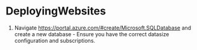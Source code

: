# DeployingWebsites

1. Navigate https://portal.azure.com/#create/Microsoft.SQLDatabase and create a new database - Ensure you have the correct datasize configuration and subscriptions.
